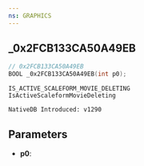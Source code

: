 ```yaml
---
ns: GRAPHICS
---
```

## _0x2FCB133CA50A49EB

```c
// 0x2FCB133CA50A49EB
BOOL _0x2FCB133CA50A49EB(int p0);
```

```
IS_ACTIVE_SCALEFORM_MOVIE_DELETING
IsActiveScaleformMovieDeleting

NativeDB Introduced: v1290
```

## Parameters
* **p0**:

